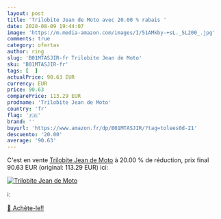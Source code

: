 ```yaml
---
layout: post
title: 'Trilobite Jean de Moto avec 20.00 % rabais '
date: 2020-08-09 19:44:07
image: 'https://m.media-amazon.com/images/I/51AMkby-+sL._SL200_.jpg'
comments: true
category: ofertas
author: ring
slug: 'B01MTASJIR-fr Trilobite Jean de Moto'
sku: 'B01MTASJIR-fr'
tags: [  ]
actualPrice: 90.63 EUR
currency: EUR
price: 90.63
comparePrice: 113.29 EUR
prodname: 'Trilobite Jean de Moto'
country: 'fr'
flag: '🇫🇷'
brand: ''
buyurl: 'https://www.amazon.fr/dp/B01MTASJIR/?tag=tolees0d-21'
descuento: '20.00'
average: '90.63'
---
```


C'est en vente [Trilobite Jean de Moto](https://www.amazon.fr/dp/B01MTASJIR/?tag=tolees0d-21)  à  20.00 % de réduction, prix final  90.63 EUR (original: 113.29 EUR) ici:

[![Trilobite Jean de Moto](https://m.media-amazon.com/images/I/51AMkby-+sL._SL200_.jpg)](https://www.amazon.fr/dp/B01MTASJIR/?tag=tolees0d-21)

ℹ️:


[🛒 Achète-le!!](https://www.amazon.fr/dp/B01MTASJIR/?tag=tolees0d-21)
